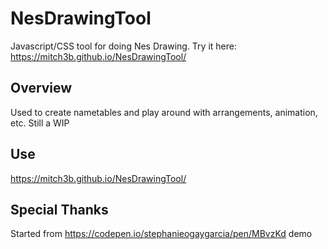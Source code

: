 # NesDrawingTool
Javascript/CSS tool for doing Nes Drawing. Try it here: https://mitch3b.github.io/NesDrawingTool/ 

## Overview ##
Used to create nametables and play around with arrangements, animation, etc. Still a WIP

## Use ##
https://mitch3b.github.io/NesDrawingTool/

## Special Thanks ##
Started from https://codepen.io/stephanieogaygarcia/pen/MBvzKd demo
